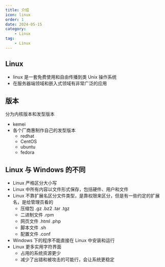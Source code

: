 ```yaml
---
title: 介绍
icon: linux
order: 1
date: 2024-05-15
category:
    - Linux
tag:
    - Linux
---
```


## Linux

- linux 是一套免费使用和自由传播到类 Unix 操作系统
- 在服务器端领域和嵌入式领域有非常广泛的应用

## 版本

分为内核版本和发型版本

- kemei
- 各个厂商惠制作自己的发型版本
  - redhat
  - CentOS
  - ubuntu
  - fedora

## Linux 与 Windows 的不同

- Linux 严格区分大小写
- Linux 中所有内容以文件形式保存，包括硬件、用户和文件
- Linux 不靠扩展名区分文件类型，是靠权限来区分，但是有一些约定的扩展名，是给管理员看的
  - 压缩包 .gz .bz2 .tar .tgz
  - 二进制文件 .rpm
  - 网页文件 .html .php
  - 脚本文件 .sh
  - 配置文件 .conf
- Windows 下的程序不能直接在 Linux 中安装和运行
- Linux 更多实用字符界面
  - 占用的系统资源更少
  - 减少了出错和被攻击的可能行，会让系统更稳定
